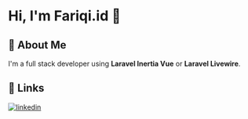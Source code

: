 
# Hi, I'm Fariqi.id 👋


## 🚀 About Me
I'm a full stack developer using **Laravel Inertia Vue** or **Laravel Livewire**.



## 🔗 Links
[![linkedin](https://img.shields.io/badge/linkedin-0A66C2?style=for-the-badge&logo=linkedin&logoColor=white)](https://www.linkedin.com/in/muhammadrickyperdanaputra/)

